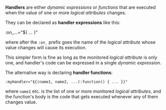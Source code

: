 **Handlers** are either _dynamic expressions_ or _functions_ that are executed when the value of one or more _logical attributes_ changes.

They can be declared as **handler expressions** like this:

:on_...="${ ... }"

where after the `:on_` prefix goes the name of the _logical attribute_ whose value changes will cause its execution.

This simpler form is fine as long as the monitored _logical attribute_ is only one, and handler's code can be expressed in a single _dynamic expression_.

The alternative way is declaring **handler functions**:

    :myHandler="${(name1, name2, ...):function() { ... }}"

where `name1` etc. is the list of one or more monitored _logical attributes_, and the function's body is the code that gets executed whenever any of them changes value.